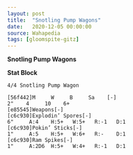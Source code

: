 ```yaml
---
layout: post
title:  "Snotling Pump Wagons"
date:   2020-12-05 00:00:00
source: Wahapedia
tags: [gloomspite-gitz]
---
```


**Snotling Pump Wagons**

**Stat Block**
```
4/4 Snotling Pump Wagon
```

```
[56f442]M     W     B     Sa    [-]
2"    4     10    6+    
[e85545]Weapons[-]
[c6c930]Explodin’ Spores[-]
6"     A:4    H:5+   W:5+   R:-1   D:1   
[c6c930]Pokin’ Sticks[-]
1"     A:5    H:5+   W:6+   R:-    D:1   
[c6c930]Ram Spikes[-]
1"     A:2D6  H:5+   W:4+   R:-1   D:1   
```
    